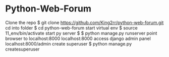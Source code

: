 # Python-Web-Forum
Clone the repo
$ git clone https://github.com/King2rr/python-web-forum.git
cd into folder
$ cd python-web-forum
start virtual env
$ source 11_env/bin/activate
start py server
$ $ python manage.py runserver
point browser to localhost:8000
localhost:8000
access django admin panel
localhost:8000/admin
create superuser
$ python manage.py createsuperuser
